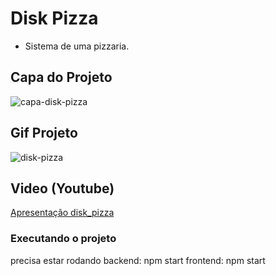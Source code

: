 # Disk Pizza
- Sistema de uma pizzaria.

## Capa do Projeto
![capa-disk-pizza](https://github.com/WagnerTerry/new_disk_pizza/blob/master/src/assets/disk-pizza.png)

## Gif Projeto
![disk-pizza](https://github.com/WagnerTerry/new_disk_pizza/blob/master/src/assets/disk_pizza.gif)

## Video (Youtube)
[Apresentação disk_pizza](https://www.youtube.com/watch?v=T36dTWW_TfY&t=42s&ab_channel=WagnerGon%C3%A7alves)

### Executando o projeto
precisa estar rodando
backend: npm start
frontend: npm start